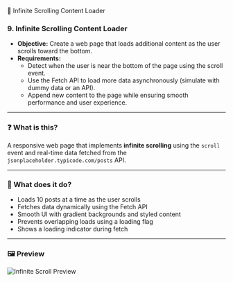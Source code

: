  🔄 Infinite Scrolling Content Loader

### 9. **Infinite Scrolling Content Loader**
- **Objective:** Create a web page that loads additional content as the user scrolls toward the bottom.
- **Requirements:**
  - Detect when the user is near the bottom of the page using the scroll event.
  - Use the Fetch API to load more data asynchronously (simulate with dummy data or an API).
  - Append new content to the page while ensuring smooth performance and user experience.

---

### ❓ What is this?
A responsive web page that implements **infinite scrolling** using the `scroll` event and real-time data fetched from the `jsonplaceholder.typicode.com/posts` API.

---

### 🧠 What does it do?
- Loads 10 posts at a time as the user scrolls
- Fetches data dynamically using the Fetch API
- Smooth UI with gradient backgrounds and styled content
- Prevents overlapping loads using a loading flag
- Shows a loading indicator during fetch

---

### 🖼️ Preview

![Infinite Scroll Preview](images/infinite%20scroll.gif)
